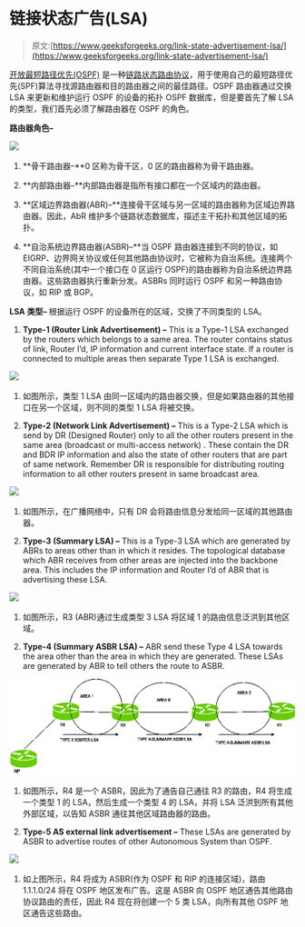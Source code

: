 # 链接状态广告(LSA)

> 原文:[https://www.geeksforgeeks.org/link-state-advertisement-lsa/](https://www.geeksforgeeks.org/link-state-advertisement-lsa/)

[开放最短路径优先(OSPF)](https://www.geeksforgeeks.org/computer-network-open-shortest-path-first-ospf-protocol-states/) 是一种[链路状态路由协议](https://www.geeksforgeeks.org/computer-network-classes-routing-protocols/)，用于使用自己的最短路径优先(SPF)算法寻找源路由器和目的路由器之间的最佳路径。OSPF 路由器通过交换 LSA 来更新和维护运行 OSPF 的设备的拓扑 OSPF 数据库，但是要首先了解 LSA 的类型，我们首先必须了解路由器在 OSPF 的角色。

**路由器角色–**

![](img/6a7f920c26f799aa62e633cf5e7a53e4.png)

1.  **骨干路由器–**0 区称为骨干区，0 区的路由器称为骨干路由器。

2.  **内部路由器–**内部路由器是指所有接口都在一个区域内的路由器。

3.  **区域边界路由器(ABR)–**连接骨干区域与另一区域的路由器称为区域边界路由器。因此，AbR 维护多个链路状态数据库，描述主干拓扑和其他区域的拓扑。

4.  **自治系统边界路由器(ASBR)–**当 OSPF 路由器连接到不同的协议，如 EIGRP、边界网关协议或任何其他路由协议时，它被称为自治系统。连接两个不同自治系统(其中一个接口在 0 区运行 OSPF)的路由器称为自治系统边界路由器。这些路由器执行重新分发。ASBRs 同时运行 OSPF 和另一种路由协议，如 RIP 或 BGP。

**LSA 类型–**
根据运行 OSPF 的设备所在的区域，交换了不同类型的 LSA。

1.  **Type-1 (Router Link Advertisement) –** This is a Type-1 LSA exchanged by the routers which belongs to a same area. The router contains status of link, Router I’d, IP information and current interface state. If a router is connected to multiple areas then separate Type 1 LSA is exchanged. 

![](img/6f68cee2d0a705ee77cb3fb87edbbb6f.png)

1.  如图所示，类型 1 LSA 由同一区域内的路由器交换，但是如果路由器的其他接口在另一个区域，则不同的类型 1 LSA 将被交换。

2.  **Type-2 (Network Link Advertisement) –** This is a Type-2 LSA which is send by DR (Designed Router) only to all the other routers present in the same area (broadcast or multi-access network) . These contain the DR and BDR IP information and also the state of other routers that are part of same network. Remember DR is responsible for distributing routing information to all other routers present in same broadcast area. 

![](img/60aa9e855a24fcd939603e03f9aa750e.png)

1.  如图所示，在广播网络中，只有 DR 会将路由信息分发给同一区域的其他路由器。

2.  **Type-3 (Summary LSA) –** This is a Type-3 LSA which are generated by ABRs to areas other than in which it resides. The topological database which ABR receives from other areas are injected into the backbone area. This includes the IP information and Router I’d of ABR that is advertising these LSA. 

![](img/d2de846fcc65be73c8aecd82c59ca5bb.png)

1.  如图所示，R3 (ABR)通过生成类型 3 LSA 将区域 1 的路由信息泛洪到其他区域。

2.  **Type-4 (Summary ASBR LSA) –** ABR send these Type 4 LSA towards the area other than the area in which they are generated. These LSAs are generated by ABR to tell others the route to ASBR. 

![](img/977b29f13cfd69b955a07a1882a346ca.png)

1.  如图所示，R4 是一个 ASBR，因此为了通告自己通往 R3 的路由，R4 将生成一个类型 1 的 LSA，然后生成一个类型 4 的 LSA，并将 LSA 泛洪到所有其他外部区域，以告知 ASBR 通往其他区域路由器的路由。

2.  **Type-5 AS external link advertisement –** These LSAs are generated by ASBR to advertise routes of other Autonomous System than OSPF. 

![](img/746e1fd7c54942852365a8d72d9a47fb.png)

1.  如上图所示，R4 将成为 ASBR(作为 OSPF 和 RIP 的连接区域)，路由 1.1.1.0/24 将在 OSPF 地区发布广告。这是 ASBR 向 OSPF 地区通告其他路由协议路由的责任，因此 R4 现在将创建一个 5 类 LSA，向所有其他 OSPF 地区通告这些路由。